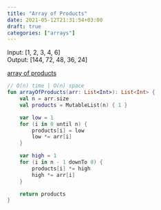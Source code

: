 ```yaml
---
title: "Array of Products"
date: 2021-05-12T21:31:54+03:00
draft: true
categories: ["arrays"]
---
```


Input:  [1, 2, 3, 4, 6] \
Output: [144, 72, 48, 36, 24]

[array of products](https://github.com/solairerove/algs4-leprosorium/blob/master/src/main/kotlin/com/github/solairerove/algs4/leprosorium/arrays/ArrayOfProducts.kt)

```kotlin
// O(n) time | O(n) space
fun arrayOfProducts(arr: List<Int>): List<Int> {
    val n = arr.size
    val products = MutableList(n) { 1 }

    var low = 1
    for (i in 0 until n) {
        products[i] = low
        low *= arr[i]
    }

    var high = 1
    for (i in n - 1 downTo 0) {
        products[i] *= high
        high *= arr[i]
    }

    return products
}
```
